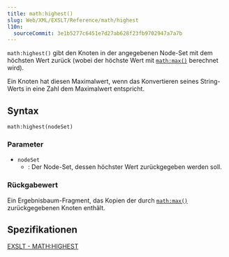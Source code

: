```yaml
---
title: math:highest()
slug: Web/XML/EXSLT/Reference/math/highest
l10n:
  sourceCommit: 3e1b5277c6451e7d27ab628f23fb9702947a7a7b
---
```


`math:highest()` gibt den Knoten in der angegebenen Node-Set mit dem höchsten Wert zurück (wobei der höchste Wert mit [`math:max()`](/de/docs/Web/XML/EXSLT/math/max) berechnet wird).

Ein Knoten hat diesen Maximalwert, wenn das Konvertieren seines String-Werts in eine Zahl dem Maximalwert entspricht.

## Syntax

```plain
math:highest(nodeSet)
```

### Parameter

- `nodeSet`
  - : Der Node-Set, dessen höchster Wert zurückgegeben werden soll.

### Rückgabewert

Ein Ergebnisbaum-Fragment, das Kopien der durch [`math:max()`](/de/docs/Web/XML/EXSLT/math/max) zurückgegebenen Knoten enthält.

## Spezifikationen

[EXSLT - MATH:HIGHEST](https://exslt.github.io/math/functions/highest/index.html)
